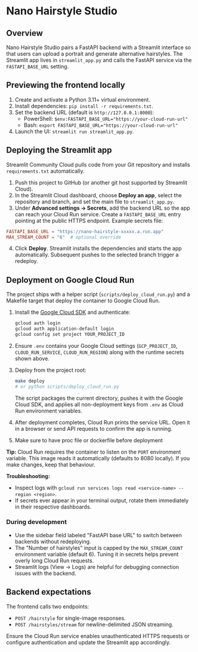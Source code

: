# Nano Hairstyle Studio

## Overview
Nano Hairstyle Studio pairs a FastAPI backend with a Streamlit interface so that users can upload a portrait and generate alternative hairstyles. The Streamlit app lives in `streamlit_app.py` and calls the FastAPI service via the `FASTAPI_BASE_URL` setting.

## Previewing the frontend locally
1. Create and activate a Python 3.11+ virtual environment.
2. Install dependencies: `pip install -r requirements.txt`.
3. Set the backend URL (default is `http://127.0.0.1:8000`):
   - PowerShell: `$env:FASTAPI_BASE_URL="https://your-cloud-run-url"`
   - Bash: `export FASTAPI_BASE_URL="https://your-cloud-run-url"`
4. Launch the UI: `streamlit run streamlit_app.py`.

## Deploying the Streamlit app
Streamlit Community Cloud pulls code from your Git repository and installs `requirements.txt` automatically.

1. Push this project to GitHub (or another git host supported by Streamlit Cloud).
2. In the Streamlit Cloud dashboard, choose **Deploy an app**, select the repository and branch, and set the main file to `streamlit_app.py`.
3. Under **Advanced settings -> Secrets**, add the backend URL so the app can reach your Cloud Run service. Create a `FASTAPI_BASE_URL` entry pointing at the public HTTPS endpoint. Example secrets file:

```toml
FASTAPI_BASE_URL = "https://nano-hairstyle-xxxxx.a.run.app"
MAX_STREAM_COUNT = "6"  # optional override
```

4. Click **Deploy**. Streamlit installs the dependencies and starts the app automatically. Subsequent pushes to the selected branch trigger a redeploy.

## Deployment on Google Cloud Run

The project ships with a helper script (`scripts/deploy_cloud_run.py`) and a Makefile target that deploy the container to Google Cloud Run.

1. Install the [Google Cloud SDK](https://cloud.google.com/sdk/docs/install) and authenticate:
   ```bash
   gcloud auth login
   gcloud auth application-default login
   gcloud config set project YOUR_PROJECT_ID
   ```

2. Ensure `.env` contains your Google Cloud settings (`GCP_PROJECT_ID`, `CLOUD_RUN_SERVICE`, `CLOUD_RUN_REGION`) along with the runtime secrets shown above.

3. Deploy from the project root:
   ```bash
   make deploy
   # or python scripts/deploy_cloud_run.py
   ```

   The script packages the current directory, pushes it with the Google Cloud SDK, and applies all non-deployment keys from `.env` as Cloud Run environment variables.

4. After deployment completes, Cloud Run prints the service URL. Open it in a browser or send API requests to confirm the app is running.

5. Make sure to have proc file or dockerfile before deployment

**Tip:** Cloud Run requires the container to listen on the `PORT` environment variable. This image reads it automatically (defaults to 8080 locally). If you make changes, keep that behaviour.

**Troubleshooting:**
- Inspect logs with `gcloud run services logs read <service-name> --region <region>`.
- If secrets ever appear in your terminal output, rotate them immediately in their respective dashboards.





### During development
- Use the sidebar field labeled "FastAPI base URL" to switch between backends without redeploying.
- The "Number of hairstyles" input is capped by the `MAX_STREAM_COUNT` environment variable (default 6). Tuning it in secrets helps prevent overly long Cloud Run requests.
- Streamlit logs (View -> Logs) are helpful for debugging connection issues with the backend.

## Backend expectations
The frontend calls two endpoints:
- `POST /hairstyle` for single-image responses.
- `POST /hairstyles/stream` for newline-delimited JSON streaming.

Ensure the Cloud Run service enables unauthenticated HTTPS requests or configure authentication and update the Streamlit app accordingly.
